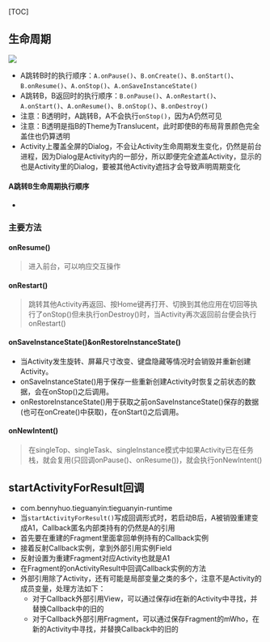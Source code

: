[TOC]

## 生命周期
![](https://gitee.com/hysbtr/pic/raw/master/activity_lifecycle.png)

* A跳转B时的执行顺序：`A.onPause()`、`B.onCreate()`、`B.onStart()`、`B.onResume()`、`A.onStop()`、`A.onSaveInstanceState()`
* A跳转B，B返回时的执行顺序：`B.onPause()`、`A.onRestart()`、`A.onStart()`、`A.onResume()`、`B.onStop()`、`B.onDestroy()`
* 注意：B透明时，A跳转B，A不会执行`onStop()`，因为A仍然可见
* 注意：B透明是指B的Theme为Translucent，此时即使B的布局背景颜色完全盖住也仍算透明
* Activity上覆盖全屏的Dialog，不会让Activity生命周期发生变化，仍然是前台进程，因为Dialog是Activity内的一部分，所以即便完全遮盖Activity，显示的也是Activity里的Dialog，要被其他Activity遮挡才会导致声明周期变化

#### A跳转B生命周期执行顺序
* 

### 主要方法
#### onResume()
> 进入前台，可以响应交互操作

#### onRestart()
> 跳转其他Activity再返回、按Home键再打开、切换到其他应用在切回等执行了onStop()但未执行onDestroy()时，当Activity再次返回前台便会执行onRestart()

#### onSaveInstanceState()&onRestoreInstanceState()
* 当Activity发生旋转、屏幕尺寸改变、键盘隐藏等情况时会销毁并重新创建Activity。
* onSaveInstanceState()用于保存一些重新创建Activity时恢复之前状态的数据，会在onStop()之后调用。
* onRestoreInstanceState()用于获取之前onSaveInstanceState()保存的数据(也可在onCreate()中获取)，在onStart()之后调用。

#### onNewIntent()
> 在singleTop、singleTask、singleInstance模式中如果Activity已在任务栈，就会复用(只回调onPause()、onResume())，就会执行onNewIntent()

## startActivityForResult回调
* com.bennyhuo.tieguanyin:tieguanyin-runtime
* 当`startActivityForResult()`写成回调形式时，若启动B后，A被销毁重建变成A1，Callback匿名内部类持有的仍然是A的引用
* 首先要在重建的Fragment里面拿回单例持有的Callback实例
* 接着反射Callback实例，拿到外部引用实例Field
* 反射设置为重建Fragment对应Activity也就是A1
* 在Fragment的onActivityResult中回调Callback实例的方法
* 外部引用除了Activity，还有可能是局部变量之类的多个，注意不是Activity的成员变量，处理方法如下：
	* 对于Callback外部引用View，可以通过保存id在新的Activity中寻找，并替换Callback中的旧的
	* 对于Callback外部引用Fragment，可以通过保存Fragment的mWho，在新的Activity中寻找，并替换Callback中的旧的